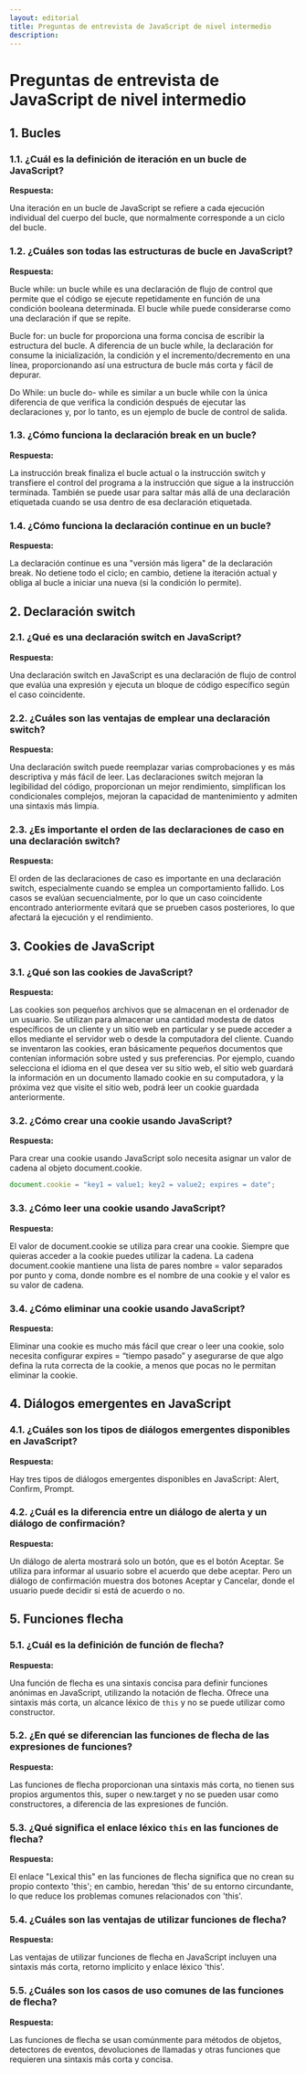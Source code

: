 ```yaml
---
layout: editorial
title: Preguntas de entrevista de JavaScript de nivel intermedio
description: 
---
```

<!-- markdownlint-disable-file MD025 -->
# Preguntas de entrevista de JavaScript de nivel intermedio

## 1. Bucles

### 1.1. ¿Cuál es la definición de iteración en un bucle de JavaScript?

**Respuesta:**

Una iteración en un bucle de JavaScript se refiere a cada ejecución individual del cuerpo del bucle, que normalmente corresponde a un ciclo del bucle.

### 1.2. ¿Cuáles son todas las estructuras de bucle en JavaScript?

**Respuesta:**

Bucle while: un bucle while es una declaración de flujo de control que permite que el código se ejecute repetidamente en función de una condición booleana determinada. El bucle while puede considerarse como una declaración if que se repite.

Bucle for: un bucle for proporciona una forma concisa de escribir la estructura del bucle. A diferencia de un bucle while, la declaración for consume la inicialización, la condición y el incremento/decremento en una línea, proporcionando así una estructura de bucle más corta y fácil de depurar.

Do While: un bucle do- while es similar a un bucle while con la única diferencia de que verifica la condición después de ejecutar las declaraciones y, por lo tanto, es un ejemplo de bucle de control de salida.

### 1.3. ¿Cómo funciona la declaración break en un bucle?

**Respuesta:**

La instrucción break finaliza el bucle actual o la instrucción switch y transfiere el control del programa a la instrucción que sigue a la instrucción terminada. También se puede usar para saltar más allá de una declaración etiquetada cuando se usa dentro de esa declaración etiquetada.

### 1.4. ¿Cómo funciona la declaración continue en un bucle?

**Respuesta:**

 La declaración continue es una "versión más ligera" de la declaración break. No detiene todo el ciclo; en cambio, detiene la iteración actual y obliga al bucle a iniciar una nueva (si la condición lo permite).

## 2. Declaración switch

### 2.1. ¿Qué es una declaración switch en JavaScript?

**Respuesta:**

Una declaración switch en JavaScript es una declaración de flujo de control que evalúa una expresión y ejecuta un bloque de código específico según el caso coincidente.

### 2.2. ¿Cuáles son las ventajas de emplear una declaración switch?

**Respuesta:**

Una declaración switch puede reemplazar varias comprobaciones y es más descriptiva y más fácil de leer. Las declaraciones switch mejoran la legibilidad del código, proporcionan un mejor rendimiento, simplifican los condicionales complejos, mejoran la capacidad de mantenimiento y admiten una sintaxis más limpia.

### 2.3. ¿Es importante el orden de las declaraciones de caso en una declaración switch?

**Respuesta:**

El orden de las declaraciones de caso es importante en una declaración switch, especialmente cuando se emplea un comportamiento fallido. Los casos se evalúan secuencialmente, por lo que un caso coincidente encontrado anteriormente evitará que se prueben casos posteriores, lo que afectará la ejecución y el rendimiento.

## 3. Cookies de JavaScript

### 3.1. ¿Qué son las cookies de JavaScript?

**Respuesta:**

Las cookies son pequeños archivos que se almacenan en el ordenador de un usuario. Se utilizan para almacenar una cantidad modesta de datos específicos de un cliente y un sitio web en particular y se puede acceder a ellos mediante el servidor web o desde la computadora del cliente. Cuando se inventaron las cookies, eran básicamente pequeños documentos que contenían información sobre usted y sus preferencias. Por ejemplo, cuando selecciona el idioma en el que desea ver su sitio web, el sitio web guardará la información en un documento llamado cookie en su computadora, y la próxima vez que visite el sitio web, podrá leer un cookie guardada anteriormente.

### 3.2.  ¿Cómo crear una cookie usando JavaScript?

**Respuesta:**

Para crear una cookie usando JavaScript solo necesita asignar un valor de cadena al objeto document.cookie.

```javascript
document.cookie = "key1 = value1; key2 = value2; expires = date";
```

### 3.3. ¿Cómo leer una cookie usando JavaScript?

**Respuesta:**

El valor de document.cookie se utiliza para crear una cookie. Siempre que quieras acceder a la cookie puedes utilizar la cadena. La cadena document.cookie mantiene una lista de pares nombre = valor separados por punto y coma, donde nombre es el nombre de una cookie y el valor es su valor de cadena.

### 3.4. ¿Cómo eliminar una cookie usando JavaScript?

**Respuesta:**

Eliminar una cookie es mucho más fácil que crear o leer una cookie, solo necesita configurar expires = “tiempo pasado” y asegurarse de que algo defina la ruta correcta de la cookie, a menos que pocas no le permitan eliminar la cookie.

## 4. Diálogos emergentes en JavaScript

### 4.1. ¿Cuáles son los tipos de diálogos emergentes disponibles en JavaScript?

**Respuesta:**

Hay tres tipos de diálogos emergentes disponibles en JavaScript:
Alert, Confirm, Prompt.

### 4.2. ¿Cuál es la diferencia entre un diálogo de alerta y un diálogo de confirmación?

**Respuesta:**

Un diálogo de alerta mostrará solo un botón, que es el botón Aceptar. Se utiliza para informar al usuario sobre el acuerdo que debe aceptar. Pero un diálogo de confirmación muestra dos botones Aceptar y Cancelar, donde el usuario puede decidir si está de acuerdo o no.

## 5. Funciones flecha

### 5.1. ¿Cuál es la definición de función de flecha?

**Respuesta:**

Una función de flecha es una sintaxis concisa para definir funciones anónimas en JavaScript, utilizando la notación de flecha. Ofrece una sintaxis más corta, un alcance léxico de `this` y no se puede utilizar como constructor.

### 5.2. ¿En qué se diferencian las funciones de flecha de las expresiones de funciones?

**Respuesta:**

Las funciones de flecha proporcionan una sintaxis más corta, no tienen sus propios argumentos this, super o new.target y no se pueden usar como constructores, a diferencia de las expresiones de función.

### 5.3. ¿Qué significa el enlace léxico `this` en las funciones de flecha?

**Respuesta:**

El enlace "Lexical this" en las funciones de flecha significa que no crean su propio contexto 'this'; en cambio, heredan 'this' de su entorno circundante, lo que reduce los problemas comunes relacionados con 'this'.

### 5.4. ¿Cuáles son las ventajas de utilizar funciones de flecha?

**Respuesta:**

Las ventajas de utilizar funciones de flecha en JavaScript incluyen una sintaxis más corta, retorno implícito y enlace léxico 'this'.

### 5.5. ¿Cuáles son los casos de uso comunes de las funciones de flecha?

**Respuesta:**

Las funciones de flecha se usan comúnmente para métodos de objetos, detectores de eventos, devoluciones de llamadas y otras funciones que requieren una sintaxis más corta y concisa.
